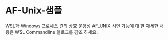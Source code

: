 # <a name="af-unix-sample"></a>AF-Unix-샘플

WSL과 Windows 프로세스 간의 상호 운용성 AF_UNIX 시연 기능에 대 한 자세한 내용은 WSL Commandline 블로그를 참조 하세요.